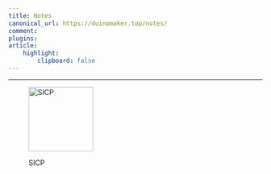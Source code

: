 ```yaml
---
title: Notes
canonical_url: https://duinomaker.top/notes/
comment:
plugins:
article:
    highlight:
        clipboard: false
---
```


---

<figure>
<a href="/SICP/" target="_self"><img class="image not-gallery-item" src="/images/sicp.jpg" alt="SICP" style="width: 128px;" /></a>
<p class="rigid">SICP</p>
</figure>